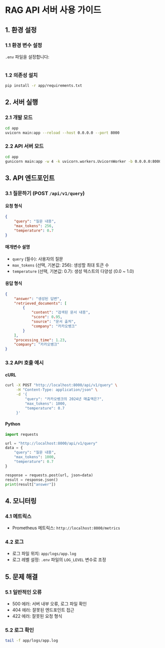 # RAG API 서버 사용 가이드

## 1. 환경 설정

### 1.1 환경 변수 설정
`.env` 파일을 설정합니다:
```bash

```

### 1.2 의존성 설치
```bash
pip install -r app/requirements.txt
```

## 2. 서버 실행

### 2.1 개발 모드
```bash
cd app
uvicorn main:app --reload --host 0.0.0.0 --port 8000
```

### 2.2 API 서버 모드
```bash
cd app
gunicorn main:app -w 4 -k uvicorn.workers.UvicornWorker -b 0.0.0.0:8000
```

## 3. API 엔드포인트

### 3.1 질문하기 (POST `/api/v1/query`)

#### 요청 형식
```json
{
    "query": "질문 내용",
    "max_tokens": 256,
    "temperature": 0.7
}
```

#### 매개변수 설명
- `query` (필수): 사용자의 질문
- `max_tokens` (선택, 기본값: 256): 생성할 최대 토큰 수
- `temperature` (선택, 기본값: 0.7): 생성 텍스트의 다양성 (0.0 ~ 1.0)

#### 응답 형식
```json
{
    "answer": "생성된 답변",
    "retrieved_documents": [
        {
            "content": "검색된 문서 내용",
            "score": 0.95,
            "source": "문서 출처",
            "company": "카카오뱅크"
        }
    ],
    "processing_time": 1.23,
    "company": "카카오뱅크"
}
```

### 3.2 API 호출 예시

#### cURL
```bash
curl -X POST "http://localhost:8000/api/v1/query" \
     -H "Content-Type: application/json" \
     -d '{
         "query": "카카오뱅크의 2024년 매출액은?",
         "max_tokens": 1000,
         "temperature": 0.7
     }'
```

#### Python
```python
import requests

url = "http://localhost:8000/api/v1/query"
data = {
    "query": "질문 내용",
    "max_tokens": 1000,
    "temperature": 0.7
}

response = requests.post(url, json=data)
result = response.json()
print(result["answer"])
```

## 4. 모니터링

### 4.1 메트릭스
- Prometheus 메트릭스: `http://localhost:8000/metrics`

### 4.2 로그
- 로그 파일 위치: `app/logs/app.log`
- 로그 레벨 설정: `.env` 파일의 `LOG_LEVEL` 변수로 조정

## 5. 문제 해결

### 5.1 일반적인 오류
- 500 에러: 서버 내부 오류, 로그 파일 확인
- 404 에러: 잘못된 엔드포인트 접근
- 422 에러: 잘못된 요청 형식

### 5.2 로그 확인
```bash
tail -f app/logs/app.log
``` 